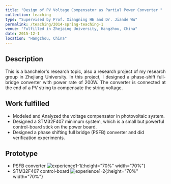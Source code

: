 ```yaml
---
title: "Design of PV Voltage Compensator as Partial Power Converter "
collection: teaching
type: "Supervised by Prof. Xiangning HE and Dr. Jiande Wu"
permalink: /teaching/2014-spring-teaching-1
venue: "Fulfilled in Zhejaing University, Hangzhou, China"
date: 2015-12-1
location: "Hangzhou, China"
---
```


## Description
<div style="text-align: justify">This is a banchelor's research topic, also a research project of my research group in Zhejiang University. In this project, I designed a phase-shift full-bridge converter with power rate of 200W. The converter is connected at the end of a PV string to compensate the string voltage.</div>

## Work fulfilled
* Modeled and Analyzed the voltage compensator in photovoltaic system.
* Designed a STM32F407 minimum system, which is a small but powerful control-board stick on the power board.
* Designed a phase shifting full bridge (PSFB) converter and did verification experiments.

## Prototype
* PSFB converter
![experience1-1](https://yuezhu71.github.io/personal-website/images/experiences-pics/experience1-1.png){:height="70%" width="70%"}  <br>
* STM32F407 control-board
![experience1-2](https://yuezhu71.github.io/personal-website/images/experiences-pics/experience1-2.png){:height="70%" width="70%"}  
